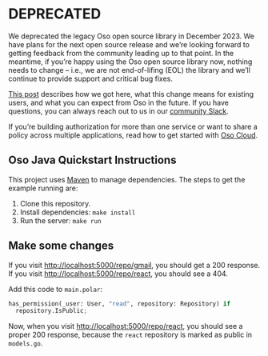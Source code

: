 # DEPRECATED

We deprecated the legacy Oso open source library in December 2023. We have plans for the next open source release and we’re looking forward to getting feedback from the community leading up to that point. In the meantime, if you’re happy using the Oso open source library now, nothing needs to change – i.e., we are not end-of-lifing (EOL) the library and we’ll continue to provide support and critical bug fixes.

[This post](https://www.osohq.com/docs/oss/getting-started/deprecation.html) describes how we got here, what this change means for existing users, and what you can expect from Oso in the future. If you have questions, you can always reach out to us in our [community Slack](https://join-slack.osohq.com).

If you’re building authorization for more than one service or want to share a policy across multiple applications, read how to get started with [Oso Cloud](https://www.osohq.com/docs).

## Oso Java Quickstart Instructions

This project uses [Maven](https://maven.apache.org/) to manage dependencies. The
steps to get the example running are:

1. Clone this repository.
2. Install dependencies: `make install`
3. Run the server: `make run`

## Make some changes

If you visit
[http://localhost:5000/repo/gmail](http://localhost:5000/repo/gmail), you
should get a 200 response. If you visit
[http://localhost:5000/repo/react](http://localhost:5000/repo/react), you
should see a 404.

Add this code to `main.polar`:
```python
has_permission(_user: User, "read", repository: Repository) if
  repository.IsPublic;
```

Now, when you visit
[http://localhost:5000/repo/react](http://localhost:5000/repo/react), you should
see a proper 200 response, because the `react` repository is marked as public
in `models.go`.
